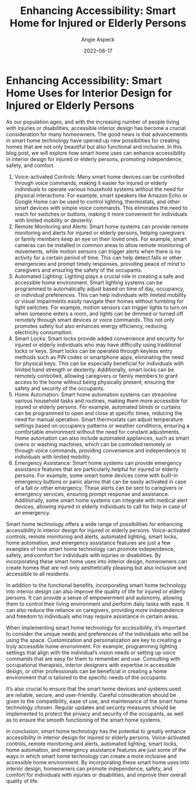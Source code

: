 ﻿---
title: 'Enhancing Accessibility: Smart Home for Injured or Elderly Persons'
date: '2022-08-17'
author: 'Angie Aspeck'
image: 'https://accessibledesigns.ca/blog/wp-content/uploads/2023/04/Crystal-smart-home-security-system-scaled-1-1170x658.jpeg'
categories:
  - Interior Design
  - Bathroom Design
  - Bathroom Safety
  - Senior Design
  - Accessible Design
  - Smart Home
tags:
  - Accessibility
  - Interiors
  - bathroom safety
  - elderly design
  - home modification
  - renovations
  - Interior design
  - Home safety
  - Colours
  - Mood
  - Psychological
  - Smart Home
---

# Enhancing Accessibility: Smart Home Uses for Interior Design for Injured or Elderly Persons

As our population ages, and with the increasing number of people living with injuries or disabilities, accessible interior design has become a crucial consideration for many homeowners. The good news is that advancements in smart home technology have opened up new possibilities for creating homes that are not only beautiful but also functional and inclusive. In this blog post, we will explore how smart home uses can enhance accessibility in interior design for injured or elderly persons, promoting independence, safety, and comfort.

1. Voice-activated Controls: Many smart home devices can be controlled through voice commands, making it easier for injured or elderly individuals to operate various household systems without the need for physical interactions. For example, smart speakers like Amazon Echo or Google Home can be used to control lighting, thermostats, and other smart devices with simple voice commands. This eliminates the need to reach for switches or buttons, making it more convenient for individuals with limited mobility or dexterity.
2. Remote Monitoring and Alerts: Smart home systems can provide remote monitoring and alerts for injured or elderly persons, helping caregivers or family members keep an eye on their loved ones. For example, smart cameras can be installed in common areas to allow remote monitoring of movements, while motion sensors can trigger alerts when there is no activity for a certain period of time. This can help detect falls or other emergencies and prompt timely responses, providing peace of mind to caregivers and ensuring the safety of the occupants.
3. Automated Lighting: Lighting plays a crucial role in creating a safe and accessible home environment. Smart lighting systems can be programmed to automatically adjust based on time of day, occupancy, or individual preferences. This can help individuals with limited mobility or visual impairments easily navigate their homes without fumbling for light switches. For example, motion sensors can trigger lights to turn on when someone enters a room, and lights can be dimmed or turned off remotely through smart devices or voice commands. This not only promotes safety but also enhances energy efficiency, reducing electricity consumption.
4. Smart Locks: Smart locks provide added convenience and security for injured or elderly individuals who may have difficulty using traditional locks or keys. Smart locks can be operated through keyless entry methods such as PIN codes or smartphone apps, eliminating the need for physical keys. This can be especially beneficial for individuals with limited hand strength or dexterity. Additionally, smart locks can be remotely controlled, allowing caregivers or family members to grant access to the home without being physically present, ensuring the safety and security of the occupants.
5. Home Automation: Smart home automation systems can streamline various household tasks and routines, making them more accessible for injured or elderly persons. For example, automated blinds or curtains can be programmed to open and close at specific times, reducing the need for manual operation. Smart thermostats can adjust temperature settings based on occupancy patterns or weather conditions, ensuring a comfortable environment without the need for constant adjustments. Home automation can also include automated appliances, such as smart ovens or washing machines, which can be controlled remotely or through voice commands, providing convenience and independence to individuals with limited mobility.
6. Emergency Assistance: Smart home systems can provide emergency assistance features that are particularly helpful for injured or elderly persons. For example, some smart home devices come with built-in emergency buttons or panic alarms that can be easily activated in case of a fall or other emergency. These alerts can be sent to caregivers or emergency services, ensuring prompt response and assistance. Additionally, some smart home systems can integrate with medical alert devices, allowing injured or elderly individuals to call for help in case of an emergency.

Smart home technology offers a wide range of possibilities for enhancing accessibility in interior design for injured or elderly persons. Voice-activated controls, remote monitoring and alerts, automated lighting, smart locks, home automation, and emergency assistance features are just a few examples of how smart home technology can promote independence, safety, and comfort for individuals with injuries or disabilities. By incorporating these smart home uses into interior design, homeowners can create homes that are not only aesthetically pleasing but also inclusive and accessible to all residents.

In addition to the functional benefits, incorporating smart home technology into interior design can also improve the quality of life for injured or elderly persons. It can provide a sense of empowerment and autonomy, allowing them to control their living environment and perform daily tasks with ease. It can also reduce the reliance on caregivers, providing more independence and freedom to individuals who may require assistance in certain areas.

When implementing smart home technology for accessibility, it’s important to consider the unique needs and preferences of the individuals who will be using the space. Customization and personalization are key to creating a truly accessible home environment. For example, programming lighting settings that align with the individual’s vision needs or setting up voice commands that are easy for them to remember and use. Consulting with occupational therapists, interior designers with expertise in accessible design, or other professionals can be beneficial in creating a home environment that is tailored to the specific needs of the occupants.

It’s also crucial to ensure that the smart home devices and systems used are reliable, secure, and user-friendly. Careful consideration should be given to the compatibility, ease of use, and maintenance of the smart home technology chosen. Regular updates and security measures should be implemented to protect the privacy and security of the occupants, as well as to ensure the smooth functioning of the smart home systems.

In conclusion, smart home technology has the potential to greatly enhance accessibility in interior design for injured or elderly persons. Voice-activated controls, remote monitoring and alerts, automated lighting, smart locks, home automation, and emergency assistance features are just some of the ways in which smart home technology can create a more inclusive and accessible home environment. By incorporating these smart home uses into interior design, homeowners can promote independence, safety, and comfort for individuals with injuries or disabilities, and improve their overall quality of life.
